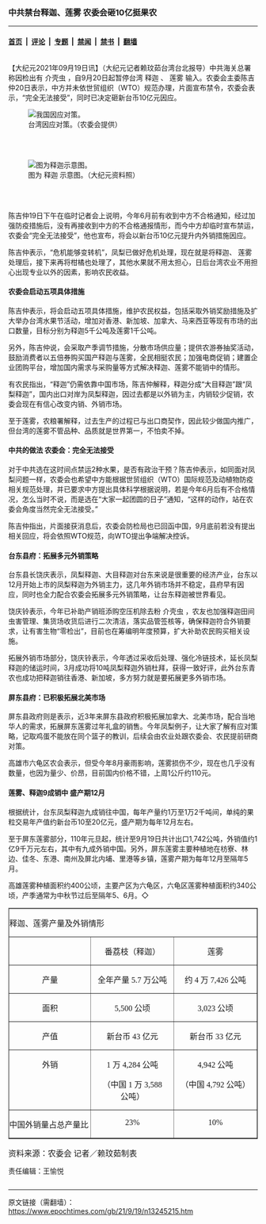 ### 中共禁台释迦、莲雾 农委会砸10亿挺果农

---

#### [首页](../../../..?n13245215) &nbsp;|&nbsp; [评论](../../../../../epoch-comment?n13245215) &nbsp;|&nbsp; [专题](../../../../../epoch-special?n13245215) &nbsp;|&nbsp; [禁闻](../../../../../epoch-news?n13245215) &nbsp;|&nbsp; [禁书](../../../../../books?n13245215) &nbsp;|&nbsp; [翻墙](https://github.com/gfw-breaker/nogfw/blob/master/README.md?n13245215)


<div class="column" id="artbody" itemprop="articleBody">
 <!-- article content begin -->
 <p>
  【大纪元2021年09月19日讯】（大纪元记者赖玟茹台湾台北报导）中共海关总署称因检出有
  <ok href="https://www.epochtimes.com/gb/tag/%E4%BB%8B%E5%A3%B3%E8%99%AB.html">
   介壳虫
  </ok>
  ，自9月20日起暂停台湾
  <ok href="https://www.epochtimes.com/gb/tag/%E9%87%8A%E8%BF%A6.html">
   释迦
  </ok>
  、
  <ok href="https://www.epochtimes.com/gb/tag/%E8%8E%B2%E9%9B%BE.html">
   莲雾
  </ok>
  输入。农委会主委陈吉仲20日表示，中方并未依世贸组织（WTO）规范办理，片面宣布禁令，农委会表示，“完全无法接受”，同时已决定砸新台币10亿元因应。
 </p>
 <figure aria-describedby="caption-13245220" class="wp-caption aligncenter" id="13245220" style="width: 500px">
  <ok href=" https://i.epochtimes.com/assets/uploads/2021/09/id13245220-517776-450x338.png" rel="noreferrer noopener" target="_blank">
   <img alt="我国因应对策。" src="https://i.epochtimes.com/assets/uploads/2021/09/id13245220-517776-450x338.png"/>
  </ok>
  <br/><figcaption class="wp-caption-text" id="caption-13245220">
   台湾因应对策。（农委会提供）
  </figcaption><br/>
 </figure><br/>
 <figure aria-describedby="caption-13245218" class="wp-caption aligncenter" id="13245218" style="width: 500px">
  <ok href=" https://i.epochtimes.com/assets/uploads/2021/09/id13245218-517753-450x300.jpg" rel="noreferrer noopener" target="_blank">
   <img alt="图为释迦示意图。" src="https://i.epochtimes.com/assets/uploads/2021/09/id13245218-517753-450x300.jpg"/>
  </ok>
  <br/><figcaption class="wp-caption-text" id="caption-13245218">
   图为
   <ok href="https://www.epochtimes.com/gb/tag/%E9%87%8A%E8%BF%A6.html">
    释迦
   </ok>
   示意图。（大纪元资料照）
  </figcaption><br/>
 </figure><br/>
 <p>
  陈吉仲19日下午在临时记者会上说明，今年6月前有收到中方不合格通知，经过加强防疫措施后，没有再接收到中方的不合格通报情形，而今中方却临时宣布禁运，农委会“完全无法接受”，他也宣布，将会以新台币10亿元提升内外销措施因应。
 </p>
 <p>
  陈吉仲表示，“危机能够变转机”，凤梨已做好危机处理，现在就是将释迦、
  <ok href="https://www.epochtimes.com/gb/tag/%E8%8E%B2%E9%9B%BE.html">
   莲雾
  </ok>
  处理后，接下来再将柑橘也处理了，其他水果就不用太担心，日后台湾农业不用担心出现专业以外的因素，影响农民收益。
 </p>
 <h4>
  农委会启动五项具体措施
 </h4>
 <p>
  陈吉仲表示，将会启动五项具体措施，维护农民权益，包括采取外销奖励措施及扩大举办台湾水果节活动，增加对香港、新加坡、加拿大、马来西亚等现有市场的出口数量，目标分别为释迦5千公吨及莲雾1千公吨。
 </p>
 <p>
  另外，陈吉仲说，会采取产季调节措施，分散市场供应量；提供农游券抽奖活动，鼓励消费者以五倍券购买国产释迦与莲雾，全民相挺农民；加强电商促销；建置企业团购平台，增加国内需求与采购量等方式解决释迦、莲雾不能销中的情形。
 </p>
 <p>
  有农民指出，“释迦”仍需依靠中国市场，陈吉仲解释，释迦分成“大目释迦”跟“凤梨释迦”，国内出口对岸为凤梨释迦，因过去都是以外销为主，内销较少促销，农委会现在有信心改变内销、外销市场。
 </p>
 <p>
  至于莲雾，农粮署解释，过去生产的过程已与出口商契作，因此较少做国内推广，但台湾的莲雾不管品种、品质就是世界第一，不怕卖不掉。
 </p>
 <h4>
  中共的做法 农委会：完全无法接受
 </h4>
 <p>
  对于中共选在这时间点禁运2种水果，是否有政治干预？陈吉仲表示，如同面对凤梨问题一样，农委会也希望中方能根据世贸组织（WTO）国际规范及动植物防疫相关规范处理，并已要求中方提出具体科学根据说明，若是今年6月后有不合格情况，怎么当时不说，而是选在“大家一起团圆的日子”通知，“这样的动作，站在农委会角度当然完全无法接受。”
 </p>
 <p>
  陈吉仲指出，片面接获消息后，农委会防检局也已回函中国，9月底前若没有提出相关回应，将会依照WTO规范，向WTO提出争端解决控诉。
 </p>
 <h4>
  台东县府：拓展多元外销策略
 </h4>
 <p>
  台东县长饶庆表示，凤梨释迦、大目释迦对台东来说是很重要的经济产业，台东以12月开始上市的凤梨释迦为外销主力，这几年外销市场并不稳定，县府早有因应，同时也全力配合农委会拓展多元外销策略，让台东释迦被世界看见。
 </p>
 <p>
  饶庆铃表示，今年已补助产销班添购空压机除去粉
  <ok href="https://www.epochtimes.com/gb/tag/%E4%BB%8B%E5%A3%B3%E8%99%AB.html">
   介壳虫
  </ok>
  ，农友也加强释迦田间虫害管理、集货场收货后进行二次清洁，落实品管签核等，确保释迦符合外销要求，让有害生物“零检出”，目前也在筹编明年度预算，扩大补助农民购买相关设施。
 </p>
 <p>
  拓展外销市场部分，饶庆铃表示，今年透过采收后处理、强化冷链技术，延长凤梨释迦的储运时间，3月成功将10吨凤梨释迦外销杜拜，获得一致好评，此外台东青农也成功把释迦销往香港、新加坡，多方努力就是要拓展更多外销市场。
 </p>
 <h4>
  屏东县府：已积极拓展北美市场
 </h4>
 <p>
  屏东县政府则是表示，近3年来屏东县政府积极拓展加拿大、北美市场，配合当地华人的需求，拓展屏东莲雾过年礼盒的销售。今年凤梨例子，让大家了解有应对策略，记取鸡蛋不能放在同个篮子的教训，后续会由农业处跟农委会、农民提前研商对策。
 </p>
 <p>
  高雄市六龟区农会表示，但受今年8月豪雨影响，莲雾损伤不少，现在也几乎没有数量，也因为量少、价昂，目前国内价格不错，上周1公斤约110元。
 </p>
 <h4>
  莲雾、释迦9成销中 盛产期12月
 </h4>
 <p>
  根据统计，台东凤梨释迦九成销往中国，每年产量约1万至1万2千吨间，单纯的果粒交易年产值约新台币10至20亿元，盛产期为每年12月左右。
 </p>
 <p>
  至于屏东莲雾部分，110年元旦起，统计至9月19日共计出口1,742公吨，外销值约1亿9千万元左右，其中有九成外销中国。另外，屏东莲雾主要种植地在枋寮、林边、佳冬、东港、南州及屏北内埔、里港等乡镇，莲雾产期为每年12月至隔年5月。
 </p>
 <p>
  高雄莲雾种植面积约400公顷，主要产区为六龟区，六龟区莲雾种植面积约340公顷，产季通常为中秋节过后至隔年5、6月。◇
 </p>
 <div class="WordSection1" style="layout-grid: 18.0pt;">
  <table border="1" cellpadding="0" cellspacing="0" class="MsoNormalTable">
   <tbody>
    <tr>
     <td colspan="3" style="width: 414.75pt; padding: 0cm 0cm 0cm 0cm;" valign="top" width="553">
      <p class="MsoNormal" style="line-height: normal;">
       <span style="font-size: 12.0pt; font-family: '新细明体',serif;">
        释迦、莲雾产量及外销情形
       </span>
      </p>
     </td>
    </tr>
    <tr>
     <td style="width: 138.0pt; padding: 0cm 0cm 0cm 0cm;" valign="top" width="184">
     </td>
     <td style="width: 138.0pt; padding: 0cm 0cm 0cm 0cm;" valign="top" width="184">
      <p align="center" class="MsoNormal" style="text-align: center; line-height: normal;">
       <span style="font-size: 12.0pt; font-family: '新细明体',serif;">
        番荔枝（释迦）
       </span>
      </p>
     </td>
     <td style="width: 138.0pt; padding: 0cm 0cm 0cm 0cm;" valign="top" width="185">
      <p align="center" class="MsoNormal" style="text-align: center; line-height: normal;">
       <span style="font-size: 12.0pt; font-family: '新细明体',serif;">
        莲雾
       </span>
      </p>
     </td>
    </tr>
    <tr>
     <td style="width: 138.0pt; padding: 0cm 0cm 0cm 0cm;" valign="top" width="184">
      <p align="center" class="MsoNormal" style="text-align: center; line-height: normal;">
       <span style="font-size: 12.0pt; font-family: '新细明体',serif;">
        产量
       </span>
      </p>
     </td>
     <td style="width: 138.0pt; padding: 0cm 0cm 0cm 0cm;" valign="top" width="184">
      <p align="center" class="MsoNormal" style="text-align: center; line-height: normal;">
       <span style="font-size: 12.0pt; font-family: '新细明体',serif;">
        全年产量
        <span lang="EN-US">
         5.7
        </span>
        万公吨
       </span>
      </p>
     </td>
     <td style="width: 138.0pt; padding: 0cm 0cm 0cm 0cm;" valign="top" width="185">
      <p align="center" class="MsoNormal" style="text-align: center; line-height: normal;">
       <span style="font-size: 12.0pt; font-family: '新细明体',serif;">
        约
        <span lang="EN-US">
         4
        </span>
        万
        <span lang="EN-US">
         7,426
        </span>
        公吨
       </span>
      </p>
     </td>
    </tr>
    <tr>
     <td style="width: 138.0pt; padding: 0cm 0cm 0cm 0cm;" valign="top" width="184">
      <p align="center" class="MsoNormal" style="text-align: center; line-height: normal;">
       <span style="font-size: 12.0pt; font-family: '新细明体',serif;">
        面积
       </span>
      </p>
     </td>
     <td style="width: 138.0pt; padding: 0cm 0cm 0cm 0cm;" valign="top" width="184">
      <p align="center" class="MsoNormal" style="text-align: center; line-height: normal;">
       <span lang="EN-US" style="font-size: 12.0pt; font-family: '新细明体',serif;">
        5,500
       </span>
       <span style="font-size: 12.0pt; font-family: '新细明体',serif;">
        公顷
       </span>
      </p>
     </td>
     <td style="width: 138.0pt; padding: 0cm 0cm 0cm 0cm;" valign="top" width="185">
      <p align="center" class="MsoNormal" style="text-align: center; line-height: normal;">
       <span lang="EN-US" style="font-size: 12.0pt; font-family: '新细明体',serif;">
        3,023
       </span>
       <span style="font-size: 12.0pt; font-family: '新细明体',serif;">
        公顷
       </span>
      </p>
     </td>
    </tr>
    <tr>
     <td style="width: 138.0pt; padding: 0cm 0cm 0cm 0cm;" valign="top" width="184">
      <p align="center" class="MsoNormal" style="text-align: center; line-height: normal;">
       <span style="font-size: 12.0pt; font-family: '新细明体',serif;">
        产值
       </span>
      </p>
     </td>
     <td style="width: 138.0pt; padding: 0cm 0cm 0cm 0cm;" valign="top" width="184">
      <p align="center" class="MsoNormal" style="text-align: center; line-height: normal;">
       <span style="font-size: 12.0pt; font-family: '新细明体',serif;">
        新台币
        <span lang="EN-US">
         43
        </span>
        亿元
       </span>
      </p>
     </td>
     <td style="width: 138.0pt; padding: 0cm 0cm 0cm 0cm;" valign="top" width="185">
      <p align="center" class="MsoNormal" style="text-align: center; line-height: normal;">
       <span style="font-size: 12.0pt; font-family: '新细明体',serif;">
        新台币
        <span lang="EN-US">
         33
        </span>
        亿元
       </span>
      </p>
     </td>
    </tr>
    <tr>
     <td style="width: 138.0pt; padding: 0cm 0cm 0cm 0cm;" valign="top" width="184">
      <p align="center" class="MsoNormal" style="text-align: center; line-height: normal;">
       <span style="font-size: 12.0pt; font-family: '新细明体',serif;">
        外销
       </span>
      </p>
     </td>
     <td style="width: 138.0pt; padding: 0cm 0cm 0cm 0cm;" valign="top" width="184">
      <p align="center" class="MsoNormal" style="text-align: center; line-height: normal;">
       <span lang="EN-US" style="font-size: 12.0pt; font-family: '新细明体',serif;">
        1
       </span>
       <span style="font-size: 12.0pt; font-family: '新细明体',serif;">
        万
        <span lang="EN-US">
         4,284
        </span>
        公吨
       </span>
      </p>
      <p align="center" class="MsoNormal" style="text-align: center; line-height: normal;">
       <span style="font-size: 12.0pt; font-family: '新细明体',serif;">
        （中国
        <span lang="EN-US">
         1
        </span>
        万
        <span lang="EN-US">
         3,588
        </span>
        公吨）
       </span>
      </p>
     </td>
     <td style="width: 138.0pt; padding: 0cm 0cm 0cm 0cm;" valign="top" width="185">
      <p align="center" class="MsoNormal" style="text-align: center; line-height: normal;">
       <span lang="EN-US" style="font-size: 12.0pt; font-family: '新细明体',serif;">
        4,942
       </span>
       <span style="font-size: 12.0pt; font-family: '新细明体',serif;">
        公吨
       </span>
      </p>
      <p align="center" class="MsoNormal" style="text-align: center; line-height: normal;">
       <span style="font-size: 12.0pt; font-family: '新细明体',serif;">
        （中国
        <span lang="EN-US">
         4,792
        </span>
        公吨）
       </span>
      </p>
     </td>
    </tr>
    <tr>
     <td style="width: 138.0pt; padding: 0cm 0cm 0cm 0cm;" valign="top" width="184">
      <p class="MsoNormal" style="line-height: normal;">
       <span style="font-size: 12.0pt; font-family: '新细明体',serif;">
        中国外销量占总产量比
       </span>
      </p>
     </td>
     <td style="width: 138.0pt; padding: 0cm 0cm 0cm 0cm;" valign="top" width="184">
      <p align="center" class="MsoNormal" style="text-align: center; line-height: normal;">
       <span lang="EN-US" style="font-size: 12.0pt; font-family: '新细明体',serif;">
        23%
       </span>
      </p>
     </td>
     <td style="width: 138.0pt; padding: 0cm 0cm 0cm 0cm;" valign="top" width="185">
      <p align="center" class="MsoNormal" style="text-align: center; line-height: normal;">
       <span lang="EN-US" style="font-size: 12.0pt; font-family: '新细明体',serif;">
        10%
       </span>
      </p>
     </td>
    </tr>
   </tbody>
  </table>
  <p class="MsoNormal" style="line-height: normal;">
   <span style="font-size: 12.0pt; font-family: '新细明体',serif;">
    资料来源：农委会
    <span lang="EN-US">
    </span>
    记者／赖玟茹制表
   </span>
  </p>
  <p>
   责任编辑：王愉悦
  </p>
 </div>
 <!-- article content end -->
</div>


---

原文链接（需翻墙）：https://www.epochtimes.com/gb/21/9/19/n13245215.htm